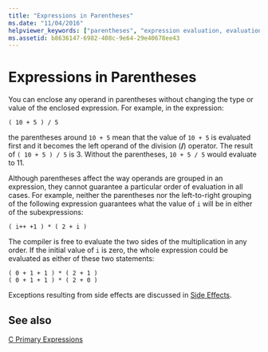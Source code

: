 ```yaml
---
title: "Expressions in Parentheses"
ms.date: "11/04/2016"
helpviewer_keywords: ["parentheses", "expression evaluation, evaluation order", "expressions [C++], evaluating", "parentheses, expressions"]
ms.assetid: b8636147-6982-408c-9e64-29e40678ee43
---
```

# Expressions in Parentheses

You can enclose any operand in parentheses without changing the type or value of the enclosed expression. For example, in the expression:

```
( 10 + 5 ) / 5
```

the parentheses around `10 + 5` mean that the value of `10 + 5` is evaluated first and it becomes the left operand of the division (**/**) operator. The result of `( 10 + 5 ) / 5` is 3. Without the parentheses, `10 + 5 / 5` would evaluate to 11.

Although parentheses affect the way operands are grouped in an expression, they cannot guarantee a particular order of evaluation in all cases. For example, neither the parentheses nor the left-to-right grouping of the following expression guarantees what the value of `i` will be in either of the subexpressions:

```
( i++ +1 ) * ( 2 + i )
```

The compiler is free to evaluate the two sides of the multiplication in any order. If the initial value of `i` is zero, the whole expression could be evaluated as either of these two statements:

```
( 0 + 1 + 1 ) * ( 2 + 1 )
( 0 + 1 + 1 ) * ( 2 + 0 )
```

Exceptions resulting from side effects are discussed in [Side Effects](../c-language/side-effects.md).

## See also

[C Primary Expressions](../c-language/c-primary-expressions.md)
